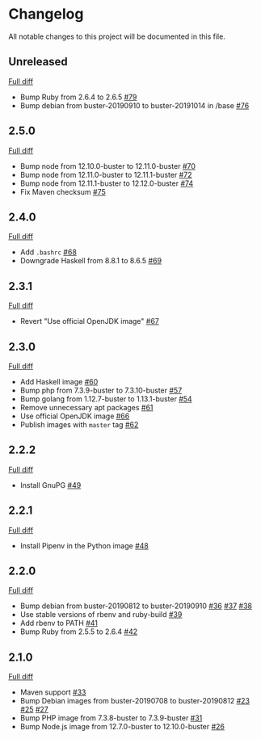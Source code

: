 # Changelog

All notable changes to this project will be documented in this file.

## Unreleased

[Full diff](https://github.com/sider/devon_rex/compare/2.5.0...HEAD)

- Bump Ruby from 2.6.4 to 2.6.5 [#79](https://github.com/sider/devon_rex/pull/79)
- Bump debian from buster-20190910 to buster-20191014 in /base [#76](https://github.com/sider/devon_rex/pull/76)

## 2.5.0

[Full diff](https://github.com/sider/devon_rex/compare/2.4.0...2.5.0)

- Bump node from 12.10.0-buster to 12.11.0-buster [#70](https://github.com/sider/devon_rex/pull/70)
- Bump node from 12.11.0-buster to 12.11.1-buster [#72](https://github.com/sider/devon_rex/pull/72)
- Bump node from 12.11.1-buster to 12.12.0-buster [#74](https://github.com/sider/devon_rex/pull/74)
- Fix Maven checksum [#75](https://github.com/sider/devon_rex/pull/75)

## 2.4.0

[Full diff](https://github.com/sider/devon_rex/compare/2.3.1...2.4.0)

- Add `.bashrc` [#68](https://github.com/sider/devon_rex/pull/68)
- Downgrade Haskell from 8.8.1 to 8.6.5 [#69](https://github.com/sider/devon_rex/pull/69)

## 2.3.1

[Full diff](https://github.com/sider/devon_rex/compare/2.3.0...2.3.1)

- Revert "Use official OpenJDK image" [#67](https://github.com/sider/devon_rex/pull/67)

## 2.3.0

[Full diff](https://github.com/sider/devon_rex/compare/2.2.2...2.3.0)

- Add Haskell image [#60](https://github.com/sider/devon_rex/pull/60)
- Bump php from 7.3.9-buster to 7.3.10-buster [#57](https://github.com/sider/devon_rex/pull/57)
- Bump golang from 1.12.7-buster to 1.13.1-buster [#54](https://github.com/sider/devon_rex/pull/54)
- Remove unnecessary apt packages [#61](https://github.com/sider/devon_rex/pull/61)
- Use official OpenJDK image [#66](https://github.com/sider/devon_rex/pull/66)
- Publish images with `master` tag [#62](https://github.com/sider/devon_rex/pull/62)

## 2.2.2

[Full diff](https://github.com/sider/devon_rex/compare/2.2.1...2.2.2)

- Install GnuPG [#49](https://github.com/sider/devon_rex/pull/49)

## 2.2.1

[Full diff](https://github.com/sider/devon_rex/compare/2.2.0...2.2.1)

- Install Pipenv in the Python image [#48](https://github.com/sider/devon_rex/pull/48)

## 2.2.0

[Full diff](https://github.com/sider/devon_rex/compare/2.1.0...2.2.0)

- Bump debian from buster-20190812 to buster-20190910 [#36](https://github.com/sider/devon_rex/pull/36) [#37](https://github.com/sider/devon_rex/pull/37) [#38](https://github.com/sider/devon_rex/pull/38)
- Use stable versions of rbenv and ruby-build [#39](https://github.com/sider/devon_rex/pull/39)
- Add rbenv to PATH [#41](https://github.com/sider/devon_rex/pull/41)
- Bump Ruby from 2.5.5 to 2.6.4 [#42](https://github.com/sider/devon_rex/pull/42)

## 2.1.0

[Full diff](https://github.com/sider/devon_rex/compare/2.0.3...2.1.0)

- Maven support [#33](https://github.com/sider/devon_rex/pull/33)
- Bump Debian images from buster-20190708 to buster-20190812 [#23](https://github.com/sider/devon_rex/pull/23) [#25](https://github.com/sider/devon_rex/pull/25) [#27](https://github.com/sider/devon_rex/pull/27)
- Bump PHP image from 7.3.8-buster to 7.3.9-buster [#31](https://github.com/sider/devon_rex/pull/31)
- Bump Node.js image from 12.7.0-buster to 12.10.0-buster [#26](https://github.com/sider/devon_rex/pull/26)
